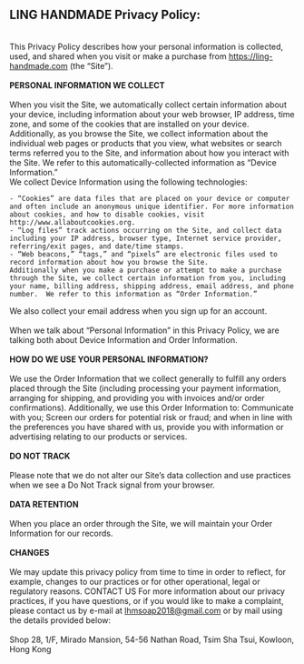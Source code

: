 ## LING HANDMADE Privacy Policy:  
\
This Privacy Policy describes how your personal information is collected, used, and shared when you visit or make a purchase from https://ling-handmade.com (the “Site”).  
\
**PERSONAL INFORMATION WE COLLECT**  
\
When you visit the Site, we automatically collect certain information about your device, including information about your web browser, IP address, time zone, and some of the cookies that are installed on your device. Additionally, as you browse the Site, we collect information about the individual web pages or products that you view, what websites or search terms referred you to the Site, and information about how you interact with the Site. We refer to this automatically-collected information as “Device Information.”
\
We collect Device Information using the following technologies:  

    - “Cookies” are data files that are placed on your device or computer and often include an anonymous unique identifier. For more information about cookies, and how to disable cookies, visit http://www.allaboutcookies.org.
    - “Log files” track actions occurring on the Site, and collect data including your IP address, browser type, Internet service provider, referring/exit pages, and date/time stamps.
    - “Web beacons,” “tags,” and “pixels” are electronic files used to record information about how you browse the Site.
    Additionally when you make a purchase or attempt to make a purchase through the Site, we collect certain information from you, including your name, billing address, shipping address, email address, and phone number.  We refer to this information as “Order Information.”

We also collect your email address when you sign up for an account.  
\
When we talk about “Personal Information” in this Privacy Policy, we are talking both about Device Information and Order Information.  
\
**HOW DO WE USE YOUR PERSONAL INFORMATION?**  
\
We use the Order Information that we collect generally to fulfill any orders placed through the Site (including processing your payment information, arranging for shipping, and providing you with invoices and/or order confirmations).
Additionally, we use this Order Information to: Communicate with you; Screen our orders for potential risk or fraud; and
when in line with the preferences you have shared with us, provide you with information or advertising relating to our products or services.  
\
**DO NOT TRACK**  
\
Please note that we do not alter our Site’s data collection and use practices when we see a Do Not Track signal from your browser.  
\
**DATA RETENTION**  
\
When you place an order through the Site, we will maintain your Order Information for our records.  
\
**CHANGES**  
\
We may update this privacy policy from time to time in order to reflect, for example, changes to our practices or for other operational, legal or regulatory reasons. CONTACT US
For more information about our privacy practices, if you have questions, or if you would like to make a complaint, please contact us by e-mail at lhmsoap2018@gmail.com or by mail using the details provided below:  
\
Shop 28, 1/F, Mirado Mansion, 54-56 Nathan Road, Tsim Sha Tsui, Kowloon, Hong Kong